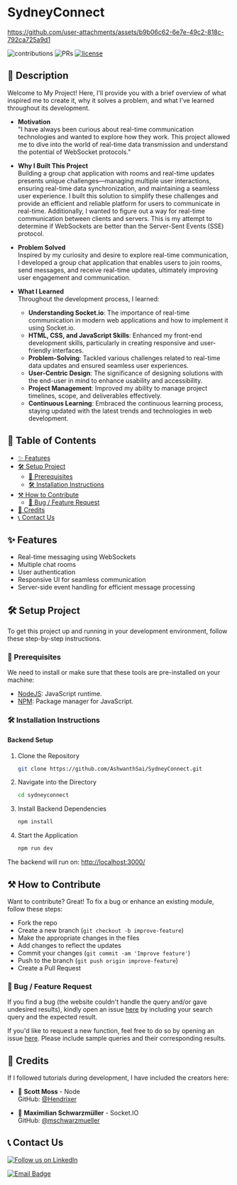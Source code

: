 # SydneyConnect
 
https://github.com/user-attachments/assets/b9b06c62-6e7e-49c2-818c-792ca725a9d1

![contributions](https://img.shields.io/badge/all_contributors-1-orange.svg) 
![PRs](https://img.shields.io/badge/PRs-welcome-ff69b4.svg?style=shields) 
[![license](https://img.shields.io/badge/license-MIT-blue.svg)](LICENSE)


## 📝 Description

Welcome to My Project! Here, I'll provide you with a brief overview of what inspired me to create it, why it solves a problem, and what I've learned throughout its development.

- **Motivation**  
  "I have always been curious about real-time communication technologies and wanted to explore how they work. This project allowed me to dive into the world of real-time data transmission and understand the potential of WebSocket protocols."

- **Why I Built This Project**  
  Building a group chat application with rooms and real-time updates presents unique challenges—managing multiple user interactions, ensuring real-time data synchronization, and maintaining a seamless user experience. I built this solution to simplify these challenges and provide an efficient and reliable platform for users to communicate in real-time. Additionally, I wanted to figure out a way for real-time communication between clients and servers. This is my attempt to determine if WebSockets are better than the Server-Sent Events (SSE) protocol.

- **Problem Solved**  
  Inspired by my curiosity and desire to explore real-time communication, I developed a group chat application that enables users to join rooms, send messages, and receive real-time updates, ultimately improving user engagement and communication.

- **What I Learned**  
  Throughout the development process, I learned:
  - **Understanding Socket.io**: The importance of real-time communication in modern web applications and how to implement it using Socket.io.
  - **HTML, CSS, and JavaScript Skills**: Enhanced my front-end development skills, particularly in creating responsive and user-friendly interfaces.
  - **Problem-Solving**: Tackled various challenges related to real-time data updates and ensured seamless user experiences.
  - **User-Centric Design**: The significance of designing solutions with the end-user in mind to enhance usability and accessibility.
  - **Project Management**: Improved my ability to manage project timelines, scope, and deliverables effectively.
  - **Continuous Learning**: Embraced the continuous learning process, staying updated with the latest trends and technologies in web development.

## 📖 Table of Contents

- [✨ Features](#-features)
- [🛠️ Setup Project](#-setup-project)
  - [🍴 Prerequisites](#-prerequisites)
  - [🛠️ Installation Instructions](#-installation-instructions)
- [⚒️ How to Contribute](#️-how-to-contribute)
  - [📩 Bug / Feature Request](#-bug--feature-request)
- [📜 Credits](#-credits)
- [📞 Contact Us](#-contact-us)

## ✨ Features

- Real-time messaging using WebSockets
- Multiple chat rooms
- User authentication
- Responsive UI for seamless communication
- Server-side event handling for efficient message processing

## 🛠️ Setup Project

To get this project up and running in your development environment, follow these step-by-step instructions.

### 🍴 Prerequisites

We need to install or make sure that these tools are pre-installed on your machine:

- [NodeJS](https://nodejs.org/en/download/): JavaScript runtime.
- [NPM](https://docs.npmjs.com/getting-started/installing-node): Package manager for JavaScript.

### 🛠️ Installation Instructions

#### Backend Setup

1. Clone the Repository
   ```bash
   git clone https://github.com/AshwanthSai/SydneyConnect.git
   ```
2. Navigate into the Directory
   ```bash
   cd sydneyconnect
   ```
3. Install Backend Dependencies
   ```bash
   npm install
   ```
4. Start the Application
   ```bash
   npm run dev
   ```

The backend will run on: [http://localhost:3000/](http://localhost:3000/)

## ⚒️ How to Contribute

Want to contribute? Great! To fix a bug or enhance an existing module, follow these steps:

- Fork the repo
- Create a new branch (`git checkout -b improve-feature`)
- Make the appropriate changes in the files
- Add changes to reflect the updates
- Commit your changes (`git commit -am 'Improve feature'`)
- Push to the branch (`git push origin improve-feature`)
- Create a Pull Request

### 📩 Bug / Feature Request

If you find a bug (the website couldn't handle the query and/or gave undesired results), kindly open an issue [here](https://github.com/AshwanthSai/SydneyConnect/issues/new) by including your search query and the expected result.

If you'd like to request a new function, feel free to do so by opening an issue [here](https://github.com/AshwanthSai/SydneyConnect/issues/new). Please include sample queries and their corresponding results.

## 📜 Credits

If I followed tutorials during development, I have included the creators here:

- 👩 **Scott Moss** - Node  
  GitHub: [@Hendrixer](https://github.com/Hendrixer)

- 👦 **Maximilian Schwarzmüller** - Socket.IO  
  GitHub: [@mschwarzmueller](https://github.com/mschwarzmueller)

## 📞 Contact Us

[![Follow us on LinkedIn](https://img.shields.io/badge/LinkedIn-AshwanthSai-blue?style=flat&logo=linkedin&logoColor=b0c0c0&labelColor=363D44)](https://www.linkedin.com/in/a-sai/)

[![Email Badge](https://img.shields.io/badge/Gmail-Contact_Me-green?style=flat-square&logo=gmail&logoColor=FFFFFF&labelColor=3A3B3C&color=62F1CD)](mailto:ashwanth.saie@gmail.com)
